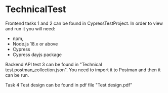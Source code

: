 # TechnicalTest

Frontend tasks 1 and 2 can be found in CypressTestProject. In order to view and run it you will need:
* npm,
* Node.js 18.x or above
* Cypress
* Cypress dayjs package

Backend API test 3 can be found in "Technical test.postman_collection.json". You need to import it to Postman and then it can be run.

Task 4 Test design can be found in pdf file "Test design.pdf"
